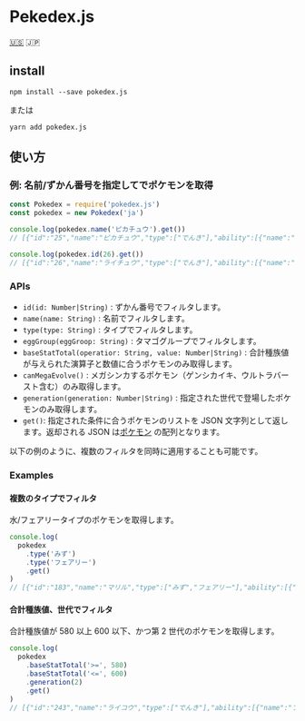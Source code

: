 # Pekedex.js

[:us:](./README.md) :jp:

## install

```shell
npm install --save pokedex.js
```

または

```shell
yarn add pokedex.js
```

## 使い方

### 例: 名前/ずかん番号を指定してでポケモンを取得

```node.js
const Pokedex = require('pokedex.js')
const pokedex = new Pokedex('ja')

console.log(pokedex.name('ピカチュウ').get())
// [{"id":"25","name":"ピカチュウ","type":["でんき"],"ability":[{"name":"せいでんき","hidden":false},{"name":"ひらいしん","hidden":true}],"eggGroup":["陸上","妖精"],"baseStats":{"H":"35","A":"55","B":"40","C":"50","D":"50","S":"90"},"generation":1}]

console.log(pokedex.id(26).get())
// [{"id":"26","name":"ライチュウ","type":["でんき"],"ability":[{"name":"せいでんき","hidden":false},{"name":"ひらいしん","hidden":true}],"eggGroup":["陸上","妖精"],"baseStats":{"H":"60","A":"90","B":"55","C":"90","D":"80","S":"110"},"generation":1},{"id":"26","formName":"アローラのすがた","name":"ライチュウ","type":["でんき","エスパー"],"ability":[{"name":"サーフテール","hidden":false}],"eggGroup":["陸上","妖精"],"baseStats":{"H":"60","A":"85","B":"50","C":"95","D":"85","S":"110"},"generation":7}]
```

### APIs

- `id(id: Number|String)` : ずかん番号でフィルタします。
- `name(name: String)` : 名前でフィルタします。
- `type(type: String)` : タイプでフィルタします。
- `eggGroup(eggGroop: String)` : タマゴグループでフィルタします。
- `baseStatTotal(operatior: String, value: Number|String)` : 合計種族値が与えられた演算子と数値に合うポケモンのみ取得します。
- `canMegaEvolve()` : メガシンカするポケモン（ゲンシカイキ、ウルトラバースト含む）のみ取得します。
- `generation(generation: Number|String)` : 指定された世代で登場したポケモンのみ取得します。
- `get()`: 指定された条件に合うポケモンのリストを JSON 文字列として返します。返却される JSON は[ポケモン](./src/resources/schema.json) の配列となります。

以下の例のように、複数のフィルタを同時に適用することも可能です。

### Examples

#### 複数のタイプでフィルタ

水/フェアリータイプのポケモンを取得します。

```node.js
console.log(
  pokedex
    .type('みず')
    .type('フェアリー')
    .get()
)
// [{"id":"183","name":"マリル","type":["みず","フェアリー"],"ability":[{"name":"あついしぼう","hidden":false},{"name":"ちからもち","hidden":false},{"name":"そうしょく","hidden":true}],"eggGroup":["水中1","妖精"],"baseStats":{"H":"70","A":"20","B":"50","C":"20","D":"50","S":"40"},"generation":2},{"id":"184","name":"マリルリ","type":["みず","フェアリー"],"ability":[{"name":"あついしぼう","hidden":false},{"name":"ちからもち","hidden":false},{"name":"そうしょく","hidden":true}],"eggGroup":["水中1","妖精"],"baseStats":{"H":"100","A":"50","B":"80","C":"60","D":"80","S":"50"},"generation":2},{"id":"730","name":"アシレーヌ","type":["みず","フェアリー"],"ability":[{"name":"げきりゅう","hidden":false},{"name":"うるおいボイス","hidden":true}],"eggGroup":["水中1","陸上"],"baseStats":{"H":"80","A":"74","B":"74","C":"126","D":"116","S":"60"},"generation":7},{"id":"788","name":"カプ・レヒレ","type":["みず","フェアリー"],"ability":[{"name":"ミストメイカー","hidden":false},{"name":"テレパシー","hidden":true}],"eggGroup":["タマゴ未発見"],"baseStats":{"H":"70","A":"75","B":"115","C":"95","D":"130","S":"85"},"generation":7}]
```

#### 合計種族値、世代でフィルタ

合計種族値が 580 以上 600 以下、かつ第 2 世代のポケモンを取得します。

```node.js
console.log(
  pokedex
    .baseStatTotal('>=', 580)
    .baseStatTotal('<=', 600)
    .generation(2)
    .get()
)
// [{"id":"243","name":"ライコウ","type":["でんき"],"ability":[{"name":"プレッシャー","hidden":false},{"name":"せいしんりょく","hidden":true}],"eggGroup":["タマゴ未発見"],"baseStats":{"H":"90","A":"85","B":"75","C":"115","D":"100","S":"115"},"generation":2},{"id":"244","name":"エンテイ","type":["ほのお"],"ability":[{"name":"プレッシャー","hidden":false},{"name":"せいしんりょく","hidden":true}],"eggGroup":["タマゴ未発見"],"baseStats":{"H":"115","A":"115","B":"85","C":"90","D":"75","S":"100"},"generation":2},{"id":"245","name":"スイクン","type":["みず"],"ability":[{"name":"プレッシャー","hidden":false},{"name":"せいしんりょく","hidden":true}],"eggGroup":["タマゴ未発見"],"baseStats":{"H":"100","A":"75","B":"115","C":"90","D":"115","S":"85"},"generation":2},{"id":"248","name":"バンギラス","type":["いわ","あく"],"ability":[{"name":"すなおこし","hidden":false},{"name":"きんちょうかん","hidden":true}],"eggGroup":["怪獣"],"baseStats":{"H":"100","A":"134","B":"110","C":"95","D":"100","S":"61"},"megaEvolution":[{"name":"メガバンギラス","type":["いわ","あく"],"ability":[{"name":"すなおこし","hidden":false}],"baseStats":{"H":"100","A":"164","B":"150","C":"95","D":"120","S":"71"}}],"generation":2},{"id":"251","name":"セレビィ","type":["エスパー","くさ"],"ability":[{"name":"しぜんかいふく","hidden":false}],"eggGroup":["タマゴ未発見"],"baseStats":{"H":"100","A":"100","B":"100","C":"100","D":"100","S":"100"},"generation":2}]
```
